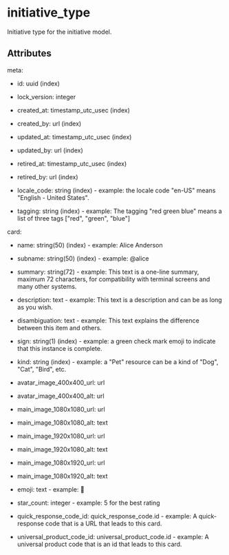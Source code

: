# initiative_type

Initiative type for the initiative model.


## Attributes

meta:

  * id: uuid (index)

  * lock_version: integer

  * created_at: timestamp_utc_usec (index)

  * created_by: url (index)

  * updated_at: timestamp_utc_usec (index)

  * updated_by: url (index)

  * retired_at: timestamp_utc_usec (index)

  * retired_by: url (index)

  * locale_code: string (index) - example: the locale code "en-US" means "English - United States".

  * tagging: string (index) - example: The tagging "red green blue" means a list of three tags ["red", "green", "blue"]

card:

  * name: string(50) (index) - example: Alice Anderson

  * subname: string(50) (index) - example: @alice

  * summary: string(72) - example: This text is a one-line summary, maximum 72 characters, for compatibility with terminal screens and many other systems.

  * description: text - example: This text is a description and can be as long as you wish.

  * disambiguation: text - example: This text explains the difference between this item and others.

  * sign: string(1) (index) - example: a green check mark emoji to indicate that this instance is complete.

  * kind: string (index) - example: a "Pet" resource can be a kind of "Dog", "Cat", "Bird", etc.

  * avatar_image_400x400_url: url

  * avatar_image_400x400_alt: url

  * main_image_1080x1080_url: url

  * main_image_1080x1080_alt: text

  * main_image_1920x1080_url: url

  * main_image_1920x1080_alt: text

  * main_image_1080x1920_url: url

  * main_image_1080x1920_alt: text

  * emoji: text - example: 🚀

  * star_count: integer - example: 5 for the best rating

  * quick_response_code_id: quick_response_code.id - example: A quick-response code that is a URL that leads to this card.

  * universal_product_code_id: universal_product_code.id - example: A universal product code that is an id that leads to this card.

